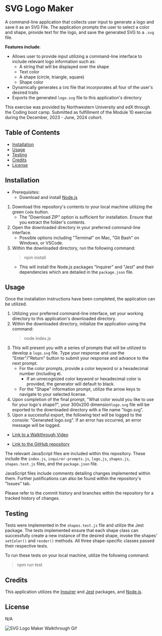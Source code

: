 # SVG Logo Maker

A command-line application that collects user input to generate a logo and save it as an SVG File. The application prompts the user to select a color and shape, provide text for the logo, and save the generated SVG to a `.svg` file.

**Features include**:

- Allows user to provide input utilizing a command-line interface to include relevant logo information such as:
    - A string that will be displayed over the shape 
    - Text color
    - A shape (circle, triangle, square)
    - Shape color
- Dynamically generates a `SVG` file that incorporates all four of the user's desired traits
- Exports the generated `logo.svg` file to this application's directory 

This exercise was provided by Northwestern University and edX through the Coding boot camp. Submitted as fulfillment of the Module 10 exercise during the December, 2023 - June, 2024 cohort.

## Table of Contents

- [Installation](#installation)
- [Usage](#usage)
- [Testing](#testing)
- [Credits](#credits)
- [License](#license)

## Installation

- Prerequisites:
    - Download and install [Node.js](https://nodejs.org/en)

1. Download this repository's contents to your local machine utilizing the green `Code` button. 
    - The "Download ZIP" option is sufficient for installation. Ensure that you extract the folder's contents.
2. Open the downloaded directory in your preferred command-line interface. 
    - Possible options including "Terminal" on Mac, "Git Bash" on Windows, or VSCode.
3. Within the downloaded directory, run the following command: 
    > npm install 
    - This will install the Node.js packages "Inquirer" and "Jest" and their dependencies which are detailed in the `package.json` file.

## Usage

Once the installation instructions have been completed, the application can be utilized. 

1. Utilizing your preferred command-line interface, set your working directory to this application's downloaded directory.
2. Within the downloaded directory, initialize the application using the command:
    > node index.js
3. This will present you with a series of prompts that will be utilized to develop a `logo.svg` file. Type your response and use the "Enter"/"Return" button to submit your response and advance to the next prompt.
    - For the color prompts, provide a color keyword or a hexadecimal number (including `#`). 
        - If an unrecognized color keyword or hexadecimal color is provided, the generator will default to black.
    - For the "Shape" information prompt, utilize the arrow keys to navigate to your selected license.
3. Upon completion of the final prompt, "What color would you like to use for your logo's shape?", your 300x200 dimension`logo.svg` file will be exported to the downloaded directory with a file name "logo.svg". 
4. Upon a successful export, the following text will be logged to the console: "Generated logo.svg". If an error has occurred, an error message will be logged.

- [Link to a Walkthrough Video](https://watch.screencastify.com/v/iGmdZiTX3vAI0s2N7kJr)

- [Link to the GitHub repository](https://github.com/anthonyero/SVG-logo-maker)


The relevant JavaScript files are included within this repository. These include the `index.js`, `inquirer-prompts.js`, `logo,js`, `shapes.js`, `shapes.test.js` files, and the `package.json` file.

JavaScript files include comments detailing changes implemented within them. Further justifications can also be found within the repository's "Issues" tab.

Please refer to the commit history and branches within the repository for a tracked history of changes.

## Testing

Tests were implemented in the `shapes.test.js` file and utilize the Jest package. The tests implemented ensure that each shape class can successfully create a new instance of the desired shape, invoke the shapes' `setColor()` and  `render()` methods. All three shape-specific classes passed their respective tests. 

To run these tests on your local machine, utilize the following command:

> npm run test


## Credits

This application utilizes the [Inquirer](https://www.npmjs.com/package/inquirer) and [Jest](https://www.npmjs.com/package/jest) packages, and [Node.js](https://nodejs.org/en). 

## License

N/A

![SVG Logo Maker Walkthrough Gif](/assets/images/SVG%20Logo%20Maker%20Walkthrough%20Video.gif)